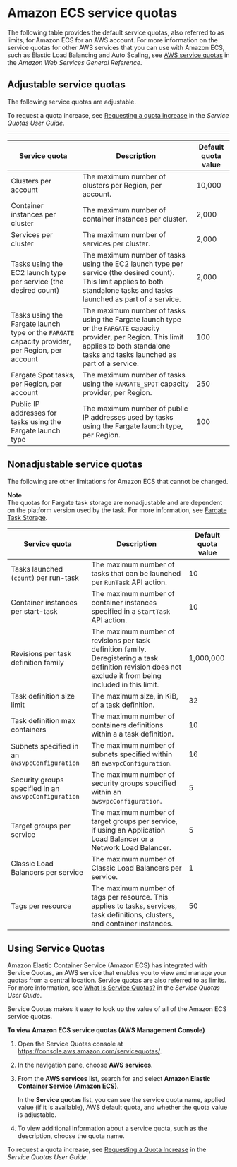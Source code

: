 # Amazon ECS service quotas<a name="service-quotas"></a>

The following table provides the default service quotas, also referred to as limits, for Amazon ECS for an AWS account\. For more information on the service quotas for other AWS services that you can use with Amazon ECS, such as Elastic Load Balancing and Auto Scaling, see [AWS service quotas](https://docs.aws.amazon.com/general/latest/gr/aws_service_limits.html) in the *Amazon Web Services General Reference*\.

## Adjustable service quotas<a name="service-quotas-adjustable"></a>

The following service quotas are adjustable\.

To request a quota increase, see [Requesting a quota increase](https://docs.aws.amazon.com/servicequotas/latest/userguide/request-increase.html) in the *Service Quotas User Guide*\.


****  

| Service quota | Description | Default quota value | 
| --- | --- | --- | 
|  Clusters per account  |  The maximum number of clusters per Region, per account\.  |  10,000  | 
|  Container instances per cluster  |  The maximum number of container instances per cluster\.  |  2,000  | 
|  Services per cluster  |  The maximum number of services per cluster\.  |  2,000  | 
|  Tasks using the EC2 launch type per service \(the desired count\)  |  The maximum number of tasks using the EC2 launch type per service \(the desired count\)\. This limit applies to both standalone tasks and tasks launched as part of a service\.  |  2,000  | 
|  Tasks using the Fargate launch type or the `FARGATE` capacity provider, per Region, per account  |  The maximum number of tasks using the Fargate launch type or the `FARGATE` capacity provider, per Region\. This limit applies to both standalone tasks and tasks launched as part of a service\.  |  100  | 
|  Fargate Spot tasks, per Region, per account  |  The maximum number of tasks using the `FARGATE_SPOT` capacity provider, per Region\.  |  250  | 
|  Public IP addresses for tasks using the Fargate launch type  | The maximum number of public IP addresses used by tasks using the Fargate launch type, per Region\. |  100  | 

## Nonadjustable service quotas<a name="service-quotas-nonadjustable"></a>

The following are other limitations for Amazon ECS that cannot be changed\.

**Note**  
The quotas for Fargate task storage are nonadjustable and are dependent on the platform version used by the task\. For more information, see [Fargate Task Storage](fargate-task-storage.md)\.


|  Service quota  |  Description  |  Default quota value  | 
| --- | --- | --- | 
|  Tasks launched \(`count`\) per run\-task  |  The maximum number of tasks that can be launched per `RunTask` API action\.  |  10  | 
|  Container instances per start\-task  |  The maximum number of container instances specified in a `StartTask` API action\.  |  10  | 
|  Revisions per task definition family  |  The maximum number of revisions per task definition family\. Deregistering a task definition revision does not exclude it from being included in this limit\.  |  1,000,000  | 
|  Task definition size limit  |  The maximum size, in KiB, of a task definition\.  |  32  | 
|  Task definition max containers  |  The maximum number of containers definitions within a a task definition\.  |  10  | 
|  Subnets specified in an `awsvpcConfiguration`  |  The maximum number of subnets specified within an `awsvpcConfiguration`\.  |  16  | 
|  Security groups specified in an `awsvpcConfiguration`  |  The maximum number of security groups specified within an `awsvpcConfiguration`\.  |  5  | 
|  Target groups per service  |  The maximum number of target groups per service, if using an Application Load Balancer or a Network Load Balancer\.  |  5  | 
|  Classic Load Balancers per service  |  The maximum number of Classic Load Balancers per service\.  |  1  | 
|  Tags per resource  |  The maximum number of tags per resource\. This applies to tasks, services, task definitions, clusters, and container instances\.  |  50  | 

## Using Service Quotas<a name="using-service-quotas"></a>

Amazon Elastic Container Service \(Amazon ECS\) has integrated with Service Quotas, an AWS service that enables you to view and manage your quotas from a central location\. Service quotas are also referred to as limits\. For more information, see [What Is Service Quotas?](https://docs.aws.amazon.com/servicequotas/latest/userguide/intro.html) in the *Service Quotas User Guide*\.

Service Quotas makes it easy to look up the value of all of the Amazon ECS service quotas\.

**To view Amazon ECS service quotas \(AWS Management Console\)**

1. Open the Service Quotas console at [https://console\.aws\.amazon\.com/servicequotas/](https://console.aws.amazon.com/servicequotas/)\.

1. In the navigation pane, choose **AWS services**\.

1. From the **AWS services** list, search for and select **Amazon Elastic Container Service \(Amazon ECS\)**\.

   In the **Service quotas** list, you can see the service quota name, applied value \(if it is available\), AWS default quota, and whether the quota value is adjustable\.

1. To view additional information about a service quota, such as the description, choose the quota name\.

To request a quota increase, see [Requesting a Quota Increase](https://docs.aws.amazon.com/servicequotas/latest/userguide/request-increase.html) in the *Service Quotas User Guide*\.